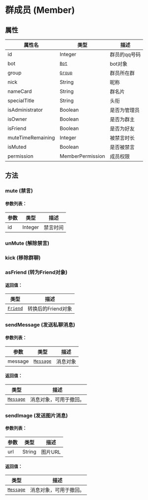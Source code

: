 # 群成员 (Member)

## 属性

| 属性名 | 类型                                | 描述         |
| ------ | ----------------------------------- | ------------ |
| id     | Integer                             | 群员的qq号码 |
| bot    | [`Bot`](/docs/bot.md)     | bot对象      |
| group  | [`Group`](/docs/group.md) | 群员所在群   |
| nick | String | 昵称 |
| nameCard | String | 群名片 |
| specialTitle | String | 头衔 |
| isAdministrator | Boolean | 是否为管理员 |
| isOwner | Boolean | 是否为群主 |
| isFriend | Boolean | 是否为好友 |
| muteTimeRemaining | Integer | 被禁言时长 |
| isMuted | Boolean | 是否被禁言 |
| permission | MemberPermission | 成员权限 |

## 方法

### mute (禁言)

#### 参数列表：

| 参数 | 类型    | 描述     |
| ---- | ------- | -------- |
| id   | Integer | 禁言时间 |

### unMute (解除禁言)

### kick (移除群聊)


### asFriend (转为Friend对象)

#### 返回值：

| 类型                                  | 描述                    |
| ------------------------------------- | ----------------------- |
| [`Friend`](/docs/friend.md) | 转换后的Friend对象 |

### sendMessage (发送私聊消息)

#### 参数列表：

| 参数 | 类型                            | 描述     |
| ---- | ------------------------------- | -------- |
| message  | [`Message`](/docs/message.md) | 消息对象 |

#### 返回值：

| 类型                          | 描述                   |
| ----------------------------- | ---------------------- |
| [`Message`](/docs/message.md) | 消息对象，可用于撤回。 |



### sendImage (发送图片消息)

#### 参数列表：

| 参数 | 类型                            | 描述     |
| ---- | ------------------------------- | -------- |
| url  | String | 图片URL |

#### 返回值：

| 类型                          | 描述                   |
| ----------------------------- | ---------------------- |
| [`Message`](/docs/message.md) | 消息对象，可用于撤回。 |

